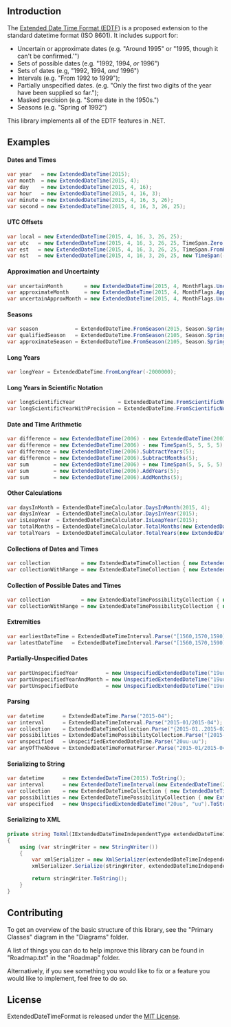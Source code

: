 ## Introduction

The [Extended Date Time Format (EDTF)](http://www.loc.gov/standards/datetime/pre-submission.html) is a proposed extension to the standard datetime format (ISO 8601). It includes support for:

- Uncertain or approximate dates (e.g. "Around 1995" or "1995, though it can't be confirmed.'")
- Sets of possible dates (e.g. "1992, 1994, *or* 1996")
- Sets of dates (e.g, "1992, 1994, *and* 1996")
- Intervals (e.g. "From 1992 to 1999");
- Partially unspecified dates. (e.g. "Only the first two digits of the year have been supplied so far.");
- Masked precision (e.g. "Some date in the 1950s.")
- Seasons (e.g. "Spring of 1992")

This library implements all of the EDTF features in .NET.

## Examples

#### Dates and Times

```csharp
var year   = new ExtendedDateTime(2015);
var month  = new ExtendedDateTime(2015, 4);
var day    = new ExtendedDateTime(2015, 4, 16);
var hour   = new ExtendedDateTime(2015, 4, 16, 3);
var minute = new ExtendedDateTime(2015, 4, 16, 3, 26);
var second = new ExtendedDateTime(2015, 4, 16, 3, 26, 25);
``` 

#### UTC Offsets

```csharp
var local = new ExtendedDateTime(2015, 4, 16, 3, 26, 25);
var utc   = new ExtendedDateTime(2015, 4, 16, 3, 26, 25, TimeSpan.Zero);
var est   = new ExtendedDateTime(2015, 4, 16, 3, 26, 25, TimeSpan.FromHours(-5);
var nst   = new ExtendedDateTime(2015, 4, 16, 3, 26, 25, new TimeSpan(-3, -30, 0);
``` 

#### Approximation and Uncertainty

```csharp
var uncertainMonth       = new ExtendedDateTime(2015, 4, MonthFlags.Uncertain);
var approximateMonth     = new ExtendedDateTime(2015, 4, MonthFlags.Approximate);
var uncertainApproxMonth = new ExtendedDateTime(2015, 4, MonthFlags.Uncertain | MonthFlags.Approximate);
```

#### Seasons

```csharp
var season            = ExtendedDateTime.FromSeason(2015, Season.Spring);
var qualifiedSeason   = ExtendedDateTime.FromSeason(2105, Season.Spring, "NorthernHemisphere");
var approximateSeason = ExtendedDateTime.FromSeason(2105, Season.Spring, SeasonFlags.Approximate);
```

#### Long Years

```csharp
var longYear = ExtendedDateTime.FromLongYear(-2000000);
```

#### Long Years in Scientific Notation

```csharp
var longScientificYear              = ExtendedDateTime.FromScientificNotation(-2, 6);
var longScientificYearWithPrecision = ExtendedDateTime.FromScientificNotation(-2, 6, 1);
```

#### Date and Time Arithmetic

```csharp
var difference = new ExtendedDateTime(2006) - new ExtendedDateTime(2003);
var difference = new ExtendedDateTime(2006) - new TimeSpan(5, 5, 5, 5);
var difference = new ExtendedDateTime(2006).SubtractYears(5);
var difference = new ExtendedDateTime(2006).SubtractMonths(5);
var sum        = new ExtendedDateTime(2006) + new TimeSpan(5, 5, 5, 5);
var sum        = new ExtendedDateTime(2006).AddYears(5);
var sum        = new ExtendedDateTime(2006).AddMonths(5);
```

#### Other Calculations

```csharp
var daysInMonth = ExtendedDateTimeCalculator.DaysInMonth(2015, 4);
var daysInYear  = ExtendedDateTimeCalculator.DaysInYear(2015);
var isLeapYear  = ExtendedDateTimeCalculator.IsLeapYear(2015);
var totalMonths = ExtendedDateTimeCalculator.TotalMonths(new ExtendedDateTime(2003, 2, 2), new ExtendedDateTime(2006, 1, 1));
var totalYears  = ExtendedDateTimeCalculator.TotalYears(new ExtendedDateTime(2003, 2, 2), new ExtendedDateTime(2006, 1, 1));
```

#### Collections of Dates and Times
```csharp
var collection          = new ExtendedDateTimeCollection { new ExtendedDateTime(1560), new ExtendedDateTime(1570), new ExtendedDateTime(1590) };
var collectionWithRange = new ExtendedDateTimeCollection { new ExtendedDateTime(1560), new ExtendedDateTimeRange(new ExtendedDateTime(1570), new ExtendedDateTime(1590)) };
```

#### Collection of Possible Dates and Times
```csharp
var collection          = new ExtendedDateTimePossibilityCollection { new ExtendedDateTime(1560), new ExtendedDateTime(1570), new ExtendedDateTime(1590) };
var collectionWithRange = new ExtendedDateTimePossibilityCollection { new ExtendedDateTime(1560), new ExtendedDateTimeRange(new ExtendedDateTime(1570), new ExtendedDateTime(1590)) };
```

#### Extremities

```csharp
var earliestDateTime = ExtendedDateTimeInterval.Parse("[1560,1570,1590]/[1760,1770,1775]").Earliest();
var latestDateTime   = ExtendedDateTimeInterval.Parse("[1560,1570,1590]/[1760,1770,1775]").Latest();
```

#### Partially-Unspecified Dates

```csharp
var partUnspecifiedYear         = new UnspecifiedExtendedDateTime("19uu");
var partUnspecifiedYearAndMonth = new UnspecifiedExtendedDateTime("19uu", "u2");
var partUnspecifiedDate         = new UnspecifiedExtendedDateTime("19uu", "u2", "1u");
```

#### Parsing

```csharp
var datetime      = ExtendedDateTime.Parse("2015-04");
var interval      = ExtendedDateTimeInterval.Parse("2015-01/2015-04");
var collection    = ExtendedDateTimeCollection.Parse("{2015-01..2015-02,2015-04}");
var possibilities = ExtendedDateTimePossibilityCollection.Parse("[2015-01..2015-02,2015-04]");
var unspecified   = UnspecifiedExtendedDateTime.Parse("20uu-uu");
var anyOfTheAbove = ExtendedDateTimeFormatParser.Parse("2015-01/2015-04")
```

#### Serializing to String

```csharp
var datetime      = new ExtendedDateTime(2015).ToString();
var interval      = new ExtendedDateTimeInterval(new ExtendedDateTime(2013), new ExtendedDateTime(2015)).ToString();
var collection    = new ExtendedDateTimeCollection { new ExtendedDateTime(2013), new ExtendedDateTime(2015) }.ToString();
var possibilities = new ExtendedDateTimePossibilityCollection { new ExtendedDateTime(2013), new ExtendedDateTime(2015) }.ToString();
var unspecified   = new UnspecifiedExtendedDateTime("20uu", "uu").ToString();
```

#### Serializing to XML

```csharp
private string ToXml(IExtendedDateTimeIndependentType extendedDateTimeIndependentType)
{
    using (var stringWriter = new StringWriter())
    {
        var xmlSerializer = new XmlSerializer(extendedDateTimeIndependentType.GetType());
        xmlSerializer.Serialize(stringWriter, extendedDateTimeIndependentType);

        return stringWriter.ToString();
    }
}
```

## Contributing

To get an overview of the basic structure of this library, see the "Primary Classes" diagram in the "Diagrams" folder.

A list of things you can do to help improve this library can be found in "Roadmap.txt" in the "Roadmap" folder.

Alternatively, if you see something you would like to fix or a feature you would like to implement, feel free to do so.

## License

ExtendedDateTimeFormat is released under the [MIT License](http://www.opensource.org/licenses/MIT).
